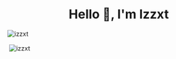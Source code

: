 <h1 align="center">Hello 👋, I'm Izzxt</h1>
<p align="center">
</p>

<p><img align="center" src="https://github-readme-stats.vercel.app/api/top-langs?username=izzxt&show_icons=true&locale=en&layout=compact" alt="izzxt" /></p>

<p>&nbsp;<img align="center" src="https://github-readme-stats.vercel.app/api?username=izzxt&show_icons=true&title_color=004cff&text_color=004cff&bg_color=ffffff&locale=en" alt="izzxt" /></p>
